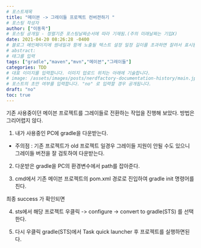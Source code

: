 ```yaml
---
# 포스트제목
title: "메이븐 -> 그레이들 프로젝트 컨버젼하기 "
# 포스팅 작성자
author: ["이동옥"] 
# 포스팅 공개일 - 정렬기준 포스팅날짜순서에 따라 기재됨.(주의 미래날짜는 기입X)
date: 2021-04-20 08:26:28 -0400
# 블로그 메인페이지에 썸네일과 함께 노출될 텍스트 설정 일정 길이를 초과하면 잘려서 표시됨.
# abstract:
# 태그를 입력
tags: ["gradle","maven","mvn","메이븐","그레이들"]
categories: TDD
# 대표 이미지를 입력합니다. 이미지 업로드 위치는 아래에 기술합니다.
# image: /assets/images/posts/nerdfactory-documentation-history/main.jpg
# 포스트의 초안 여부를 입력합니다. "no" 로 입력할 경우 공개됩니다.
draft: "no"
toc: true
---
```



기존 사용중이던 메이븐 프로젝트를 그레이들로 전환하는 작업을 진행해 보았다.
방법은 그리어렵지 않다.


1. 내가 사용중인 PC에 gradle을 다운받는다.  
 - 주의점 : 기존 프로젝트가 old 프로젝트 일경우 그레이들 지원이 안될 수도 있으니 그레이들 버전을 잘 검토하여 다운받는다.  


2. 다운받은 gradle을 PC의 환경변수에서 path를 잡아준다.

3. cmd에서 기존 메이븐 프로젝트의 pom.xml 경로로 진입하여 gradle init 명령어를 친다.

최종 success 가 확인되면

4. sts에서 해당 프로젝트 우클릭 -> configure -> convert to gradle(STS) 를 선택한다.

5. 다시 우클릭 gradle(STS)에서 Task quick launcher 후 프로젝트를 실행하면된다.





